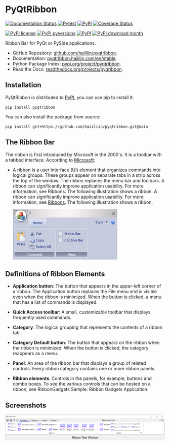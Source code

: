 # PyQtRibbon

[![Documentation Status](https://readthedocs.org/projects/pyqribbon/badge/?version=latest)](https://pyqtribbon.haiiliin.com/en/stable/?badge=latest)
[![Pytest](https://github.com/haiiliin/pyqtribbon/actions/workflows/pytest.yaml/badge.svg)](https://github.com/haiiliin/pyqtribbon/actions/workflows/pytest.yaml)
[![PyPI](https://github.com/haiiliin/pyqtribbon/actions/workflows/publish.yml/badge.svg)](https://github.com/haiiliin/pyqtribbon/actions/workflows/publish.yml)
[![Coverage Status](https://coveralls.io/repos/github/haiiliin/pyqtribbon/badge.svg?branch=main)](https://coveralls.io/github/haiiliin/pyqtribbon?branch=main)

[![PyPI license](https://img.shields.io/pypi/l/pyqtribbon.svg)](https://github.com/haiiliin/pyqtribbon/blob/main/LICENSE)
[![PyPI pyversions](https://img.shields.io/pypi/pyversions/pyqtribbon.svg)](https://www.python.org/)
[![PyPI](https://img.shields.io/pypi/v/pyqtribbon)](https://pypi.org/project/pyqtribbon/)
[![PyPI download month](https://img.shields.io/pypi/dm/pyqtribbon.svg)](https://pypi.org/project/pyqtribbon/)

Ribbon Bar for PyQt or PySide applications.

- GitHub Repository: [github.com/haiiliin/pyqtribbon](https://github.com/haiiliin/pyqtribbon/).
- Documentation: [pyqtribbon.haiiliin.com/en/stable](https://pyqtribbon.haiiliin.com/en/stable/).
- Python Package Index: [pypi.org/project/pyqtribbon](https://pypi.org/project/pyqtribbon/).
- Read the Docs: [readthedocs.org/projects/pyqribbon](https://readthedocs.org/projects/pyqribbon/).

## Installation

PyQtRibbon is distributed to [PyPI](https://pypi.org/project/pyqtribbon/), you can use pip to install it:

```shell
pip install pyqtribbon
```

You can also install the package from source:
```shell
pip install git+https://github.com/haiiliin/pyqtribbon.git@main
```

## The Ribbon Bar

The ribbon is first introduced by Microsoft in the 2000's. It is a toolbar with a tabbed interface. According to [Microsoft](https://docs.microsoft.com/en-us/cpp/mfc/ribbon-designer-mfc?view=msvc-170):

- A ribbon is a user interface (UI) element that organizes commands into logical groups. These groups appear on separate tabs in a strip across the top of the window. The ribbon replaces the menu bar and toolbars. A ribbon can significantly improve application usability. For more information, see Ribbons. The following illustration shows a ribbon. A ribbon can significantly improve application usability. For more information, see [Ribbons](https://docs.microsoft.com/en-us/windows/win32/uxguide/cmd-ribbons). The following illustration shows a ribbon.
  
  ![ribbon_no_callouts](docs/source/_images/ribbon_no_callouts.png)

## Definitions of Ribbon Elements

- **Application button**: The button that appears in the upper-left corner of a ribbon. The Application button replaces the File menu and is visible even when the ribbon is minimized. When the button is clicked, a menu that has a list of commands is displayed.

- **Quick Access toolbar**: A small, customizable toolbar that displays frequently used commands.

- **Category**: The logical grouping that represents the contents of a ribbon tab.

- **Category Default button**: The button that appears on the ribbon when the ribbon is minimized. When the button is clicked, the category reappears as a menu.

- **Panel**: An area of the ribbon bar that displays a group of related controls. Every ribbon category contains one or more ribbon panels.

- **Ribbon elements**: Controls in the panels, for example, buttons and combo boxes. To see the various controls that can be hosted on a ribbon, see RibbonGadgets Sample: Ribbon Gadgets Application.

## Screenshots

![An Example](screenshots/main.png)

